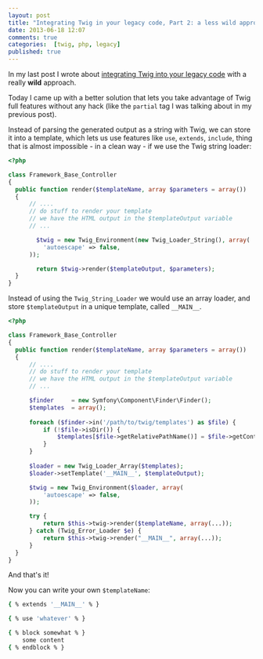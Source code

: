 ```yaml
---
layout: post
title: "Integrating Twig in your legacy code, Part 2: a less wild approach"
date: 2013-06-18 12:07
comments: true
categories:  [twig, php, legacy]
published: true
---
```


In my last post I wrote about
[integrating Twig into your legacy code](/integrating-twig-in-your-legacy-php-code/)
with a really **wild**
approach.

Today I came up with a better
solution that lets you take advantage
of Twig full features without any hack
(like the `partial` tag I was
talking about in my previous post).

<!-- more -->

Instead of parsing the generated output
as a string with Twig, we can store it
into a template, which lets us use
features like `use`, `extends`, `include`,
thing that is almost impossible - in a clean way -
if we use the Twig string loader:

``` php
<?php

class Framework_Base_Controller
{
  public function render($templateName, array $parameters = array())
  {
      // ....
      // do stuff to render your template
      // we have the HTML output in the $templateOutput variable
      // ...

        $twig = new Twig_Environment(new Twig_Loader_String(), array(
          'autoescape' => false,
      ));

        return $twig->render($templateOutput, $parameters);
  }
}
```

Instead of using the `Twig_String_Loader` we would use an array
loader, and store `$templateOutput` in a unique template, called `__MAIN__`.

``` php
<?php

class Framework_Base_Controller
{
  public function render($templateName, array $parameters = array())
  {
      // ....
      // do stuff to render your template
      // we have the HTML output in the $templateOutput variable
      // ...

      $finder     = new Symfony\Component\Finder\Finder();
      $templates  = array();
                
      foreach ($finder->in('/path/to/twig/templates') as $file) {
          if (!$file->isDir()) {
              $templates[$file->getRelativePathName()] = $file->getContents();
          }
      }
        
      $loader = new Twig_Loader_Array($templates);
  	  $loader->setTemplate('__MAIN__', $templateOutput);

      $twig = new Twig_Environment($loader, array(
          'autoescape' => false,
      ));

      try {
          return $this->twig->render($templateName, array(...));
      } catch (Twig_Error_Loader $e) {
          return $this->twig->render("__MAIN__", array(...));
      }
  }
}
```
And that's it!

Now you can write your own `$templateName`:

``` bash /path/to/twig/templates/$templateName
{ % extends '__MAIN__' % }

{ % use 'whatever' % }

{ % block somewhat % }
	some content
{ % endblock % }
```